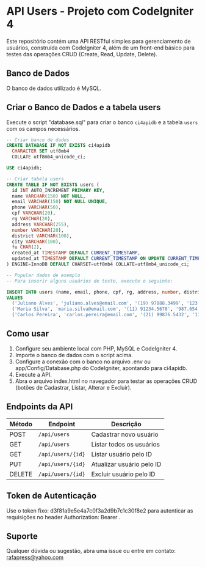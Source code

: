 # API Users - Projeto com CodeIgniter 4

Este repositório contém uma API RESTful simples para gerenciamento de usuários, construída com CodeIgniter 4, além de um front-end básico para testes das operações CRUD (Create, Read, Update, Delete).

## Banco de Dados

O banco de dados utilizado é MySQL.

## Criar o Banco de Dados e a tabela users

Execute o script "database.sql" para criar o banco `ci4apidb` e a tabela `users` com os campos necessários.

```sql
-- Criar banco de dados
CREATE DATABASE IF NOT EXISTS ci4apidb
  CHARACTER SET utf8mb4
  COLLATE utf8mb4_unicode_ci;

USE ci4apidb;

-- Criar tabela users
CREATE TABLE IF NOT EXISTS users (
  id INT AUTO_INCREMENT PRIMARY KEY,
  name VARCHAR(150) NOT NULL,
  email VARCHAR(150) NOT NULL UNIQUE,
  phone VARCHAR(50),
  cpf VARCHAR(20),
  rg VARCHAR(20),
  address VARCHAR(255),
  number VARCHAR(20),
  district VARCHAR(100),
  city VARCHAR(100),
  fu CHAR(2),
  created_at TIMESTAMP DEFAULT CURRENT_TIMESTAMP,
  updated_at TIMESTAMP DEFAULT CURRENT_TIMESTAMP ON UPDATE CURRENT_TIMESTAMP
) ENGINE=InnoDB DEFAULT CHARSET=utf8mb4 COLLATE=utf8mb4_unicode_ci;

-- Popular dados de exemplo
-- Para inserir alguns usuários de teste, execute o seguinte:

INSERT INTO users (name, email, phone, cpf, rg, address, number, district, city, fu)
VALUES
  ('Juliano Alves', 'juliano.alves@email.com', '(19) 97888.3499', '123.456.789-00', 'MG-12.345.678', 'Rua das Flores', '123', 'Centro', 'Campinas', 'SP'),
  ('Maria Silva', 'maria.silva@email.com', '(11) 91234.5678', '987.654.321-00', 'SP-98.765.432', 'Av. Paulista', '1000', 'Bela Vista', 'São Paulo', 'SP'),
  ('Carlos Pereira', 'carlos.pereira@email.com', '(21) 99876.5432', '111.222.333-44', 'RJ-11.222.333', 'Rua do Mercado', '45', 'Centro', 'Rio de Janeiro', 'RJ');

```
## Como usar

1. Configure seu ambiente local com PHP, MySQL e CodeIgniter 4.
2. Importe o banco de dados com o script acima.
3. Configure a conexão com o banco no arquivo .env ou app/Config/Database.php do CodeIgniter, apontando para ci4apidb.
4. Execute a API.
5. Abra o arquivo index.html no navegador para testar as operações CRUD (botões de Cadastrar, Listar, Alterar e Excluir).

## Endpoints da API

| Método | Endpoint          | Descrição                 |
| ------ | ----------------- | ------------------------- |
| POST   | `/api/users`      | Cadastrar novo usuário    |
| GET    | `/api/users`      | Listar todos os usuários  |
| GET    | `/api/users/{id}` | Listar usuário pelo ID    |
| PUT    | `/api/users/{id}` | Atualizar usuário pelo ID |
| DELETE | `/api/users/{id}` | Excluir usuário pelo ID   |


## Token de Autenticação

Use o token fixo: d3f81a9e5e4a7c0f3a2d9b7c1c30f8e2 para autenticar as requisições no header Authorization: Bearer <token>.

## Suporte

Qualquer dúvida ou sugestão, abra uma issue ou entre em contato: rafapress@yahoo.com
